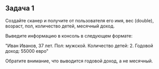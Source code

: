 ## Задача 1

Создайте сканер и получите от пользователя его имя, вес (double), возраст, пол, количество детей, месячный доход. 

Выведите информацию в консоль в следующем формате: 

"Иван Иванов, 37 лет. Пол: мужской. 
Количество детей: 2. Годовой доход: 55000 евро"

Обратите внимание, что выводится годовой доход, а не месячный.